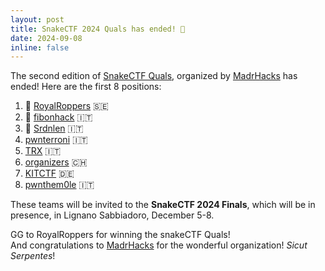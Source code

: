 ```yaml
---
layout: post
title: SnakeCTF 2024 Quals has ended! 🐍
date: 2024-09-08
inline: false
---
```

The second edition of [SnakeCTF Quals](https://ctftime.org/event/2418), organized by [MadrHacks](https://madrhacks.org) has ended!
Here are the first 8 positions:
1. 🥇 [RoyalRoppers](https://ctftime.org/team/176008) 🇸🇪
2. 🥈 [fibonhack](https://ctftime.org/team/117538) 🇮🇹
3. 🥉 [Srdnlen](https://ctftime.org/team/83421) 🇮🇹
4. [pwnterroni](https://ctftime.org/team/278505) 🇮🇹
5. [TRX](https://ctftime.org/team/46516) 🇮🇹
6. [organizers](https://ctftime.org/team/42934) 🇨🇭
7. [KITCTF](https://ctftime.org/team/7221) 🇩🇪
8. [pwnthem0le](https://ctftime.org/team/60467) 🇮🇹

These teams will be invited to the **SnakeCTF 2024 Finals**, which will be in presence, in Lignano Sabbiadoro, December 5-8.

GG to RoyalRoppers for winning the snakeCTF Quals!  
And congratulations to [MadrHacks](https://madrhacks.org) for the wonderful organization! _Sicut Serpentes_!
